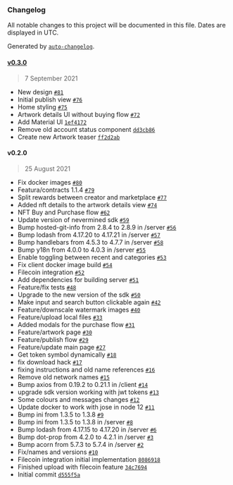 ### Changelog

All notable changes to this project will be documented in this file. Dates are displayed in UTC.

Generated by [`auto-changelog`](https://github.com/CookPete/auto-changelog).

#### [v0.3.0](https://github.com/nevermined-io/cryptoarts/compare/v0.2.0...v0.3.0)

> 7 September 2021

- New design [`#81`](https://github.com/nevermined-io/cryptoarts/pull/81)
- Initial publish view [`#76`](https://github.com/nevermined-io/cryptoarts/pull/76)
- Home styling [`#75`](https://github.com/nevermined-io/cryptoarts/pull/75)
- Artwork details UI without buying flow [`#72`](https://github.com/nevermined-io/cryptoarts/pull/72)
- Add Material UI [`1ef4172`](https://github.com/nevermined-io/cryptoarts/commit/1ef417235bfa1f3cbb28fe3dca53b3913066119f)
- Remove old account status component [`dd3cb86`](https://github.com/nevermined-io/cryptoarts/commit/dd3cb8602c7d66830f338f9043b0d824201d2321)
- Create new Artwork teaser [`ff2d2ab`](https://github.com/nevermined-io/cryptoarts/commit/ff2d2ab1cb75c92babbef8e0dec9ebd6c1eef0df)

#### v0.2.0

> 25 August 2021

- Fix docker images [`#80`](https://github.com/nevermined-io/cryptoarts/pull/80)
- Featura/contracts 1.1.4 [`#79`](https://github.com/nevermined-io/cryptoarts/pull/79)
- Split rewards between creator and marketplace [`#77`](https://github.com/nevermined-io/cryptoarts/pull/77)
- Added nft details to the artwork details view [`#74`](https://github.com/nevermined-io/cryptoarts/pull/74)
- NFT Buy and Purchase flow [`#62`](https://github.com/nevermined-io/cryptoarts/pull/62)
- Update version of nevermined sdk [`#59`](https://github.com/nevermined-io/cryptoarts/pull/59)
- Bump hosted-git-info from 2.8.4 to 2.8.9 in /server [`#56`](https://github.com/nevermined-io/cryptoarts/pull/56)
- Bump lodash from 4.17.20 to 4.17.21 in /server [`#57`](https://github.com/nevermined-io/cryptoarts/pull/57)
- Bump handlebars from 4.5.3 to 4.7.7 in /server [`#58`](https://github.com/nevermined-io/cryptoarts/pull/58)
- Bump y18n from 4.0.0 to 4.0.3 in /server [`#55`](https://github.com/nevermined-io/cryptoarts/pull/55)
- Enable toggling between recent and categories [`#53`](https://github.com/nevermined-io/cryptoarts/pull/53)
- Fix client docker image build [`#54`](https://github.com/nevermined-io/cryptoarts/pull/54)
- Filecoin integration [`#52`](https://github.com/nevermined-io/cryptoarts/pull/52)
- Add dependencies for building server [`#51`](https://github.com/nevermined-io/cryptoarts/pull/51)
- Feature/fix tests [`#48`](https://github.com/nevermined-io/cryptoarts/pull/48)
- Upgrade to the new version of the sdk [`#50`](https://github.com/nevermined-io/cryptoarts/pull/50)
- Make input and search button clickable again [`#42`](https://github.com/nevermined-io/cryptoarts/pull/42)
- Feature/downscale watermark images [`#40`](https://github.com/nevermined-io/cryptoarts/pull/40)
- Feature/upload local files [`#33`](https://github.com/nevermined-io/cryptoarts/pull/33)
- Added modals for the purchase flow [`#31`](https://github.com/nevermined-io/cryptoarts/pull/31)
- Feature/artwork page [`#30`](https://github.com/nevermined-io/cryptoarts/pull/30)
- Feature/publish flow [`#29`](https://github.com/nevermined-io/cryptoarts/pull/29)
- Feature/update main page [`#27`](https://github.com/nevermined-io/cryptoarts/pull/27)
- Get token symbol dynamically [`#18`](https://github.com/nevermined-io/cryptoarts/pull/18)
- fix download hack [`#17`](https://github.com/nevermined-io/cryptoarts/pull/17)
- fixing instructions and old name references [`#16`](https://github.com/nevermined-io/cryptoarts/pull/16)
- Remove old network names [`#15`](https://github.com/nevermined-io/cryptoarts/pull/15)
- Bump axios from 0.19.2 to 0.21.1 in /client [`#14`](https://github.com/nevermined-io/cryptoarts/pull/14)
- upgrade sdk version working with jwt tokens [`#13`](https://github.com/nevermined-io/cryptoarts/pull/13)
- Some colours and messages changes [`#12`](https://github.com/nevermined-io/cryptoarts/pull/12)
- Update docker to work with jose in node 12 [`#11`](https://github.com/nevermined-io/cryptoarts/pull/11)
- Bump ini from 1.3.5 to 1.3.8 [`#9`](https://github.com/nevermined-io/cryptoarts/pull/9)
- Bump ini from 1.3.5 to 1.3.8 in /server [`#8`](https://github.com/nevermined-io/cryptoarts/pull/8)
- Bump lodash from 4.17.15 to 4.17.20 in /server [`#6`](https://github.com/nevermined-io/cryptoarts/pull/6)
- Bump dot-prop from 4.2.0 to 4.2.1 in /server [`#3`](https://github.com/nevermined-io/cryptoarts/pull/3)
- Bump acorn from 5.7.3 to 5.7.4 in /server [`#2`](https://github.com/nevermined-io/cryptoarts/pull/2)
- Fix/names and versions [`#10`](https://github.com/nevermined-io/cryptoarts/pull/10)
- Filecoin integration initial implementation [`8086918`](https://github.com/nevermined-io/cryptoarts/commit/8086918502a86d9b77e12cb8cf42611ab177e72c)
- Finished upload with filecoin feature [`34c7694`](https://github.com/nevermined-io/cryptoarts/commit/34c7694f94aec92178d3aecce604d57ca4f69eb2)
- Initial commit [`d555f5a`](https://github.com/nevermined-io/cryptoarts/commit/d555f5aa276a0c8a0c4eb540dc5426634f69e13e)
